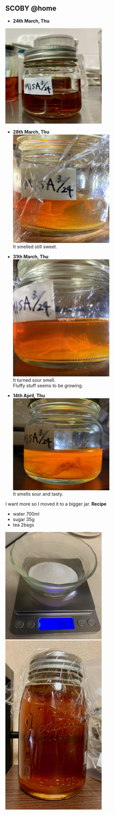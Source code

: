 ##  SCOBY @home<br>

- **24th March, Thu**<br>
<img width="300" alt="img" src="images/IMG_3476.jpeg">

- **28th March, Thu**<br>
<img width="300" alt="img" src="images/IMG_3513.jpeg"><br>
It smelled still sweet.

- **31th March, Thu**<br>
<img width="300" alt="img" src="images/IMG_3609.jpeg"><br>
It turned sour smell.<br>
Fluffy stuff seems to be growing.

- **14th April, Thu**<br>
<img width="300" alt="img" src="images/IMG_3933.jpeg"><br>
It smells sour and tasty.

I want more so I moved it to a bigger jar.
  **Recipe**
  - water 700ml
  - sugar 35g
  - tea 2bags
  
<img width="300" alt="img" src="images/IMG_3928.jpeg"><br>
<img width="300" alt="img" src="images/IMG_3936.jpeg"><br>




